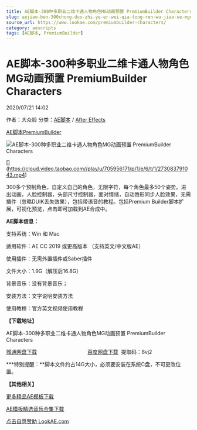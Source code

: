 ```yaml
---
title: AE脚本-300种多职业二维卡通人物角色MG动画预置 PremiumBuilder Characters
slug: aejiao-ben-300chong-duo-zhi-ye-er-wei-qia-tong-ren-wu-jiao-se-mgdong-hua-yu-zhi-premiumbuilder-characters
source_url: https://www.lookae.com/premiumbuilder-characters/
category: aescripts
tags: [AE脚本, PremiumBuilder]
---
```

# AE脚本-300种多职业二维卡通人物角色MG动画预置 PremiumBuilder Characters

2020/07/21 14:02

作者：大众脸
分类：[AE脚本](https://www.lookae.com/after-effects/aescripts/) / [After Effects](https://www.lookae.com/after-effects/)

[AE脚本](https://www.lookae.com/tag/ae%e8%84%9a%e6%9c%ac/)[PremiumBuilder](https://www.lookae.com/tag/premiumbuilder/)

![AE脚本-300种多职业二维卡通人物角色MG动画预置 PremiumBuilder Characters](https://www.lookae.com/wp-content/uploads/2020/07/PremiumBuilder-Characters.jpg "AE脚本-300种多职业二维卡通人物角色MG动画预置 PremiumBuilder Characters-LookAE.com")

[﻿[﻿]("https://cloud.video.taobao.com//play/u/705956171/p/1/e/6/t/1/273083791043.mp4)](https://cloud.video.taobao.com//play/u/705956171/p/1/e/6/t/1/273083791043.mp4)

300多个预制角色，自定义自己的角色，无限字符，每个角色最多50个姿势。进出动画，人脸控制器，头部尺寸控制器，面对情绪，自动唇形同步人脸效果，无需插件（忽略DUIK丢失效果），包括带语音的教程。包括Premium Builder脚本扩展，可视化预览，点击即可加载到AE合成中。

**AE脚本信息：**

支持系统：Win 和 Mac

适用软件：AE CC 2019 或更高版本 （支持英文/中文版AE）

使用插件：无需外置插件或Saber插件

文件大小：1.9G（解压后16.8G）

背景音乐：没有背景音乐；

安装方法：文字说明安装方法

使用教程：官方英文视频使用教程

**【下载地址】**

AE脚本-300种多职业二维卡通人物角色MG动画预置 PremiumBuilder Characters

[城通网盘下载](https://089u.com/file/680462-454492977)                                   [百度网盘下载](https://pan.baidu.com/s/19gRQ4AD7A8PyNIO4Qihdrg)  提取码：8vj2

**\*特别提醒：**脚本文件约占14G大小，必须要安装在系统C盘，不可更改位置。

**【其他相关】**

[更多精品AE模板下载](https://www.lookae.com/after-effects/other-after-effects/)

[AE模板精选音乐合集下载](https://item.taobao.com/item.htm?spm=a1z10.1.w4004-2793089344.4.MUvxbV&id=37289930486)

[点击自愿赞助 LookAE.com](https://www.lookae.com/sponsor/)
